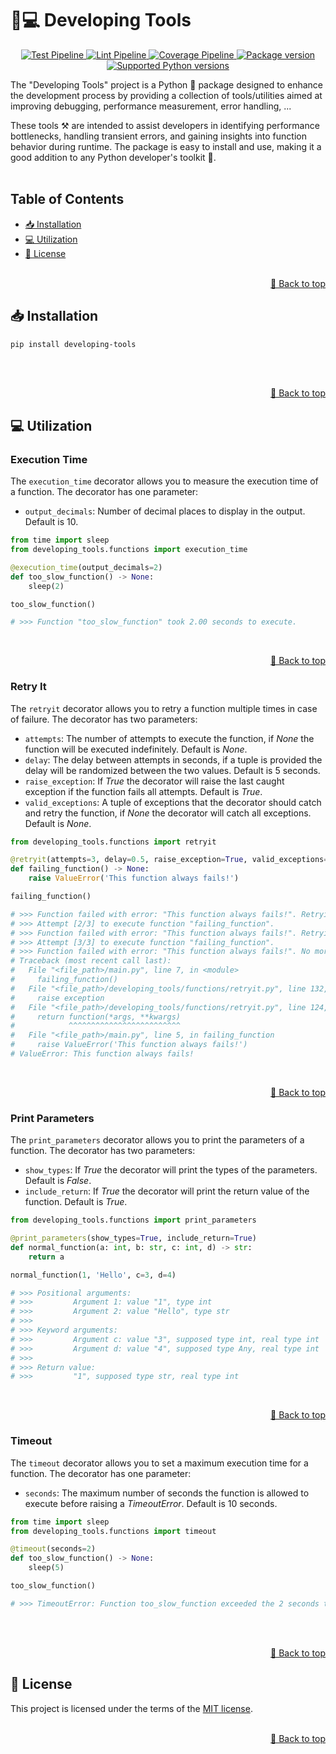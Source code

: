 <a name="readme-top"></a>

# 🐣💻 Developing Tools
<p align="center">
    <a href="https://github.com/adriamontoto/developing-tools/actions/workflows/test.yaml?event=push&branch=develop" target="_blank">
        <img src="https://github.com/adriamontoto/developing-tools/actions/workflows/test.yaml/badge.svg?event=push&branch=master" alt="Test Pipeline">
    </a>
    <a href="https://github.com/adriamontoto/developing-tools/actions/workflows/lint.yaml?event=push&branch=develop" target="_blank">
        <img src="https://github.com/adriamontoto/developing-tools/actions/workflows/lint.yaml/badge.svg?event=push&branch=master" alt="Lint Pipeline">
    </a>
        <a href="https://coverage-badge.samuelcolvin.workers.dev/redirect/adriamontoto/developing-tools" target="_blank">
        <img src="https://coverage-badge.samuelcolvin.workers.dev/adriamontoto/developing-tools.svg" alt="Coverage Pipeline">
    </a>
    <a href="https://pypi.org/project/developing-tools" target="_blank">
        <img src="https://img.shields.io/pypi/v/developing-tools?color=%2334D058&label=pypi%20package" alt="Package version">
    </a>
    <a href="https://pypi.org/project/developing-tools/" target="_blank">
        <img src="https://img.shields.io/pypi/pyversions/developing-tools.svg?color=%2334D058" alt="Supported Python versions">
    </a>
</p>

The "Developing Tools" project is a Python 🐍 package designed to enhance the development process by providing a collection of tools/utilities aimed at improving debugging, performance measurement, error handling, ...

These tools ⚒️ are intended to assist developers in identifying performance bottlenecks, handling transient errors, and gaining insights into function behavior during runtime. The package is easy to install and use, making it a good addition to any Python developer's toolkit 🚀.
<br><br>


## Table of Contents
- [📥 Installation](#installation)
- [💻 Utilization](#utilization)
- [🔑 License](#license)
<br><br>

<p align="right">
    <a href="#readme-top">🔼 Back to top</a>
</p>



<a name="installation"></a>
## 📥 Installation
```bash
pip install developing-tools
```
<br><br>

<p align="right">
    <a href="#readme-top">🔼 Back to top</a>
</p>



<a name="utilization"></a>
## 💻 Utilization
### Execution Time
The `execution_time` decorator allows you to measure the execution time of a function. The decorator has one parameter:

- `output_decimals`: Number of decimal places to display in the output. Default is 10.

```python
from time import sleep
from developing_tools.functions import execution_time

@execution_time(output_decimals=2)
def too_slow_function() -> None:
    sleep(2)

too_slow_function()

# >>> Function "too_slow_function" took 2.00 seconds to execute.
```
<br>

<p align="right">
    <a href="#readme-top">🔼 Back to top</a>
</p>

### Retry It
The `retryit` decorator allows you to retry a function multiple times in case of failure. The decorator has two parameters:

- `attempts`: The number of attempts to execute the function, if _None_ the function will be executed indefinitely. Default is _None_.
- `delay`: The delay between attempts in seconds, if a tuple is provided the delay will be randomized between the two values. Default is 5 seconds.
- `raise_exception`: If _True_ the decorator will raise the last caught exception if the function fails all attempts. Default is _True_.
- `valid_exceptions`: A tuple of exceptions that the decorator should catch and retry the function, if _None_ the decorator will catch all exceptions. Default is _None_.

```python
from developing_tools.functions import retryit

@retryit(attempts=3, delay=0.5, raise_exception=True, valid_exceptions=(ValueError,))
def failing_function() -> None:
    raise ValueError('This function always fails!')

failing_function()

# >>> Function failed with error: "This function always fails!". Retrying in 0.50 seconds ...
# >>> Attempt [2/3] to execute function "failing_function".
# >>> Function failed with error: "This function always fails!". Retrying in 0.50 seconds ...
# >>> Attempt [3/3] to execute function "failing_function".
# >>> Function failed with error: "This function always fails!". No more attempts.
# Traceback (most recent call last):
#   File "<file_path>/main.py", line 7, in <module>
#     failing_function()
#   File "<file_path>/developing_tools/functions/retryit.py", line 132, in wrapper
#     raise exception
#   File "<file_path>/developing_tools/functions/retryit.py", line 124, in wrapper
#     return function(*args, **kwargs)
#            ^^^^^^^^^^^^^^^^^^^^^^^^^
#   File "<file_path>/main.py", line 5, in failing_function
#     raise ValueError('This function always fails!')
# ValueError: This function always fails!
```
<br>

<p align="right">
    <a href="#readme-top">🔼 Back to top</a>
</p>


### Print Parameters
The `print_parameters` decorator allows you to print the parameters of a function. The decorator has two parameters:

- `show_types`: If _True_ the decorator will print the types of the parameters. Default is _False_.
- `include_return`: If _True_ the decorator will print the return value of the function. Default is _True_.

```python
from developing_tools.functions import print_parameters

@print_parameters(show_types=True, include_return=True)
def normal_function(a: int, b: str, c: int, d) -> str:
    return a

normal_function(1, 'Hello', c=3, d=4)

# >>> Positional arguments:
# >>>         Argument 1: value "1", type int
# >>>         Argument 2: value "Hello", type str
# >>>
# >>> Keyword arguments:
# >>>         Argument c: value "3", supposed type int, real type int
# >>>         Argument d: value "4", supposed type Any, real type int
# >>>
# >>> Return value:
# >>>         "1", supposed type str, real type int
```
<br>

<p align="right">
    <a href="#readme-top">🔼 Back to top</a>
</p>

### Timeout
The `timeout` decorator allows you to set a maximum execution time for a function. The decorator has one parameter:

- `seconds`: The maximum number of seconds the function is allowed to execute before raising a _TimeoutError_. Default is 10 seconds.

```python
from time import sleep
from developing_tools.functions import timeout

@timeout(seconds=2)
def too_slow_function() -> None:
    sleep(5)

too_slow_function()

# >>> TimeoutError: Function too_slow_function exceeded the 2 seconds timeout.
```
<br><br>

<p align="right">
    <a href="#readme-top">🔼 Back to top</a>
</p>


<a name="license"></a>
## 🔑 License
This project is licensed under the terms of the [MIT license](https://choosealicense.com/licenses/mit/).
<br><br>

<p align="right">
    <a href="#readme-top">🔼 Back to top</a>
</p>
